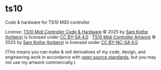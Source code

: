 # ts10
Code &amp; hardware for TS10 MIDI controller

License:
<a href="https://github.com/torbers/ts10">TS10 Midi Controller Code & Hardware</a> © 2025 by <a href="http://sambkothe.com">Sam Kothe (torbers)</a> is licensed under <a href="https://creativecommons.org/licenses/by-sa/4.0/">CC BY-SA 4.0</a><img src="https://mirrors.creativecommons.org/presskit/icons/cc.svg" alt="" style="max-width: 0.3em;max-height:0.3em;margin-left: .2em;"><img src="https://mirrors.creativecommons.org/presskit/icons/by.svg" alt="" style="max-width: 0.3em;max-height:0.3em;margin-left: .2em;"><img src="https://mirrors.creativecommons.org/presskit/icons/sa.svg" alt="" style="max-width: 0.3em;max-height:0.3em;margin-left: .2em;">
<a href="https://github.com/torbers/ts10">TS10 Midi Controller Artwork</a> © 2025 by <a href="http://sambkothe.com">Sam Kothe (torbers)</a> is licensed under <a href="https://creativecommons.org/licenses/by-nc-sa/4.0/">CC BY-NC-SA 4.0</a><img src="https://mirrors.creativecommons.org/presskit/icons/cc.svg" alt="" style="max-width: 0.3em;max-height:0.3em;margin-left: .2em;"><img src="https://mirrors.creativecommons.org/presskit/icons/by.svg" alt="" style="max-width: 0.3em;max-height:0.3em;margin-left: .2em;"><img src="https://mirrors.creativecommons.org/presskit/icons/nc.svg" alt="" style="max-width: 0.3em;max-height:0.3em;margin-left: .2em;"><img src="https://mirrors.creativecommons.org/presskit/icons/sa.svg" alt="" style="max-width: 0.3em;max-height:0.3em;margin-left: .2em;">

(This means you can make & sell derivatives of my code, design, and engineering work in accordance with [open source standards](https://opensource.org/osd), but you may not use my artwork commercially.)
